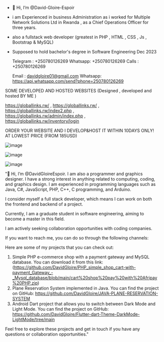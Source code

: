 - 👋 Hi, I’m @David-Gloire-Espoir

- i am  Experienced in business Administration as i worked for Multiple Network Solutions Ltd in Rwanda , as a Chief Operations Officer for three years.
- also a fullstack web developer (greatest in PHP , HTML , CSS , Js , Bootstrap & MySQL)
- Supposed to hold bachelor's degree in Software Engineering Dec 2023

  Telegram : +250780126269
  Whatsapp:  +250780126269
  Calls   :  +250780126269

  Email :    davidgloire01@gmail.com
  Whatsapp: https://api.whatsapp.com/send?phone=250780126269
  
SOME DEVELOPED AND HOSTED WEBSITES (Designed , developed and hosted BY ME )

https://globallinks.rw/ , 
https://globallinks.rw/ , 
https://globallinks.rw/index2.php  ,  
https://globallinks.rw/admin/index.php , 
https://globallinks.rw/inventory/login

ORDER YOUR WEBSITE AND I DEVELOP&HOST IT WITHIN 10DAYS ONLY! AT LOWEST PRICE (FROM 185USD)

![image](https://github.com/David-Gloire-Espoir/David-Gloire-Espoir/assets/149917380/36d7ae1d-7ec1-4028-922a-74dc222aa91c)

![image](https://github.com/David-Gloire-Espoir/David-Gloire-Espoir/assets/149917380/262f6c6c-60f7-4c22-81d3-25744d2e2832)

![image](https://github.com/David-Gloire-Espoir/David-Gloire-Espoir/assets/149917380/0815481d-e4c2-40c1-807a-fcd896fdf081)



"👋 Hi, I’m @DavidGloireEspoir. I am also a programmer and graphics designer. I have a strong interest in anything related to computing, coding, and graphics design. 
I am experienced in programming languages such as Java, C#, JavaScript, PHP, C++, C programming, and Arduino.

I consider myself a full stack developer, which means I can work on both the frontend and backend of a project.

Currently, I am a graduate student in software engineering, aiming to become a master in this field.

I am actively seeking collaboration opportunities with coding companies.

If you want to reach me, you can do so through the following channels:



Here are some of my projects that you can check out:

1. Simple PHP e-commerce shop with a payment gateway and MySQL database. You can download it from this link: (https://github.com/DavidGloire/PHP_simple_shop_cart-with-payment_Gateway_-_Mysql_database/blob/main/cart%20shop%20pay%20with%20Afripay%20PHP.zip)
2. Plane Reservation System implemented in Java. You can find the project on GitHub:  https://github.com/DavidGloire/JAVA-PLANE-RESERVATION-SYSTEM
3. Android Dart project that allows you to switch between Dark Mode and Light Mode. You can find the project on GitHub:  https://github.com/DavidGloire/Flutter-dart-Theme-DarkMode-LightMode/tree/main

Feel free to explore these projects and get in touch if you have any questions or collaboration opportunities."






<!---
David-Gloire-Espoir/David-Gloire-Espoir is a ✨ special ✨ repository because its `README.md` (this file) appears on your GitHub profile.
You can click the Preview link to take a look at your changes.
--->

